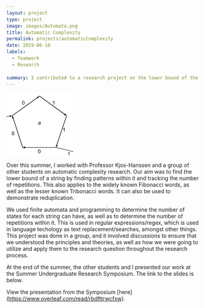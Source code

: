 ```yaml
---
layout: project
type: project
image: images/Automata.png
title: Automatic Complexity
permalink: projects/automaticComplexity
date: 2019-06-10
labels:
  - Teamwork
  - Research
  
summary: I contributed to a research project on the lower bound of the automatic complexity of a string.
---
```


<img class="ui medium right floated rounded image" src="/images/Automata.png">

Over this summer, I worked with Professor Kjos-Hanssen and a group of other students on automatic complexity research. Our aim was to find the lower bound of a string by finding patterns within it and tracking the number of repetitions. This also applies to the widely known Fibonacci words, as well as the lesser known Tribonacci words. It can also be used to demonstrate reduplication. 

We used finite automata and programming to determine the number of states for each string can have, as well as to determine the number of repetitions within it. This is used in regular expressions/regex, which is used in language techology as text replacement/searches, amongst other things. This project was done in a group, and it involved discussions to ensure that we understood the principles and theories, as well as how we were going to utilize and apply them to the research question throughout the research process.

At the end of the summer, the other students and I presented our work at the Summer Undergraduate Research Symposium. The link to the slides is below. 

View the presentation from the Symposium [here] (https://www.overleaf.com/read/rbdfttrwcfxw).
 

